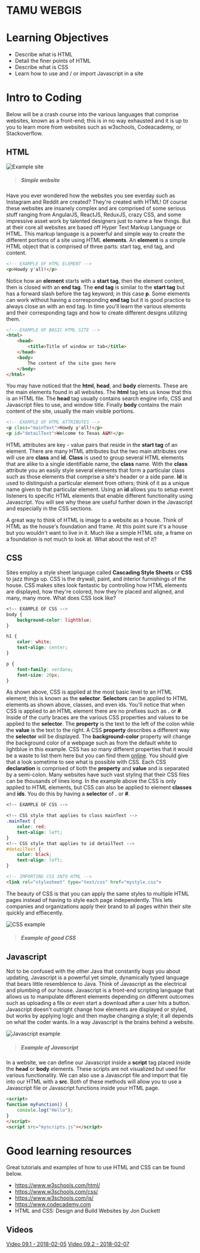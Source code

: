 # TAMU WEBGIS
>

# Learning Objectives
>
- Describe what is HTML
- Detail the finer points of HTML
- Describe what is CSS
- Learn how to use and / or import Javascript in a site

# Intro to Coding
Below will be a crash course into the various languages that comprise websites, known as a front-end; this is in no way exhausted and it is up to you to learn more from websites such as w3schools, Codeacademy, or Stackoverflow.
## HTML
>
![Example site](../images/modules/09/examplesite.png)
>##### Simple website
>
Have you ever wondered how the websites you see everday such as Instagram and Reddit are created? They're created with HTML! Of course these websites are insanely complex and are comprised of some serious stuff ranging from AngularJS, ReactJS, ReduxJS, crazy CSS, and some impressive asset work by talented designers just to name a few things. But at their core all websites are based off Hyper Text Markup Language or HTML. This markup language is a powerful and simple way to create the different portions of a site using HTML **elements**. An **element** is a simple HTML object that is comprised of three parts: start tag, end tag, and content.
```html
<!-- EXAMPLE OF HTML ELEMENT -->
<p>Howdy y'all!</p>
```
Notice how an **element** starts with a **start tag**, then the element content, then is closed with an **end tag**. The **end tag** is similar to the **start tag** but has a forward slash before the tag keyword; in this case **p**. Some elements can work without having a corresponding **end tag** but it is good practice to always close an with an end tag. In time you'll learn the various elements and their corresponding tags and how to create different designs utilizing them. 
```html
<!-- EXAMPLE OF BASIC HTML SITE -->
<html>
    <head>
        <title>Title of window or tab</title>
    </head>
    <body>
        The content of the site goes here
    </body>
</html>
```
You may have noticed that the **html**, **head**, and **body** elements. These are the main elements found in all websites. The **html** tag lets us know that this is an HTML file. The **head** tag usually contains search engine info, CSS and Javascript files to use, and window title. Finally **body** contains the main content of the site, usually the main visible portions. 
>
```html
<!-- EXAMPLE OF HTML ATTRIBUTES -->
<p class="mainText">Howdy y'all!</p>
<p id="detailText">Welcome to Texas A&M!</p>
```
HTML attributes are key - value pairs that reside in the **start tag** of an element. There are many HTML attributes but the two main attributes one will use are **class** and **id**. **Class** is used to group several HTML elements that are alike to a single identifiable name, the **class** name. With the **class** attribute you an easily style several elements that form a particular class such as those elements that comprise a site's header or a side pane. **Id** is used to distinguish a particular element from others; think of it as a unique name given to that particular element. Using an **id** allows you to setup event listeners to specific HTML elements that enable different functionality using Javascript. You will see why these are useful further down in the Javascript and especially in the CSS sections. 
>
A great way to think of HTML is image to a website as a house. Think of HTML as the house's foundation and frame. At this point sure it's a house but you wouldn't want to live in it. Much like a simple HTML site, a frame on a foundation is not much to look at. What about the rest of it?
## CSS
Sites employ a style sheet language called **Cascading Style Sheets** or **CSS** to jazz things up. CSS is the drywall, paint, and interior furnishings of the house. CSS makes sites look fantastic by controlling how HTML elements are displayed, how they're colored, how they're placed and aligned, and many, many more. What does CSS look like?
```css
<!-- EXAMPLE OF CSS -->
body {
    background-color: lightblue;
}

h1 {
    color: white;
    text-align: center;
}

p {
    font-family: verdana;
    font-size: 20px;
}

```
As shown above, CSS is applied at the most basic level to an HTML element; this is known as the **selector**. **Selectors** can be applied to HTML elements as shown above, classes, and even ids. You'll notice that when CSS is applied to an HTML element there are no prefixes such as **.** or **#**. Inside of the curly braces are the various CSS properties and values to be applied to the **selector**. The **property** is the text to the left of the colon while the **value** is the text to the right. A CSS **property** describes a different way the **selector** will be displayed. The **background-color** property will change the background color of a webpage such as from the default white to lightblue in this example. CSS has so many different properties that it would be a waste to list them here but you can find them [online](https://www.w3schools.com/cssref/default.asp). You should give that a look sometime to see what is possible with CSS. Each CSS **declaration** is comprised of both the **property** and **value** and is separated by a semi-colon. Many websites have such vast styling that their CSS files can be thousands of lines long. In the example above the CSS is only applied to HTML elements, but CSS can also be applied to element **classes** and **ids**. You do this by having a **selector** of **.** or **#**.
```css
<!-- EXAMPLE OF CSS -->

<!-- CSS style that applies to class mainText -->
.mainText { 
    color: red;
    text-align: left;
}
<!-- CSS style that applies to id detailText -->
#detailText {
    color: black;
    text-align: left;
}
```
```html
<!-- IMPORTING CSS INTO HTML -->
<link rel="stylesheet" type="text/css" href="mystyle.css">

```
The beauty of CSS is that you can apply the same styles to multiple HTML pages instead of having to style each page independently. This lets companies and organizations apply their brand to all pages within their site quickly and effiecently. 
<!-- Another key feature of CSS is the cascading of styles. You can add styles to styles to quickly style elements with properties found in other styles. -->
>
![CSS example](../images/modules/09/css1.png)
>##### Example of **good** CSS
>
## Javascript
Not to be confused with the other Java that constantly bugs you about updating, Javascript is a powerful yet simple, dynamically typed language that bears little resemblence to Java. Think of Javascript as the electrical and plumbing of our house. Javascript is a front-end scripting language that allows us to manipulate different elements depending on different outcomes such as uploading a file or even start a download after a user hits a button. Javascript doesn't outright change how elements are displayed or styled, but works by applying logic and then maybe changing a style; it all depends on what the coder wants. In a way Javascript is the brains behind a website.
>
![Javascript example](../images/modules/09/javascript1.png)
> ##### Example of Javascript
In a website, we can define our Javascript inside a **script** tag placed inside the **head** or **body** elements. These scripts are not visualized but used for various functionality. We can also use a Javascript file and import that file into our HTML with a **src**. Both of these methods will allow you to use a Javascript file or Javascript functions inside your HTML page. 
```html
<script>
function myFunction() {
    console.log("Hello");
}
</script>
<script src="myscripts.js"></script>
```
>
# Good learning resources
Great tutorials and examples of how to use HTML and CSS can be found below.
- https://www.w3schools.com/html/
- https://www.w3schools.com/css/
- https://www.w3schools.com/js/
- https://www.codecademy.com
- HTML and CSS: Design and Build Websites by Jon Duckett

<!--## Questions-->

<!--[Set 1](../reviewquestions/09.md)-->
 
## Videos
[Video 09.1 - 2018-02-05](https://youtu.be/BlI4MfShgJc)
[Video 09.2 - 2018-02-07](https://youtu.be/VaLmWy2eLmk)
